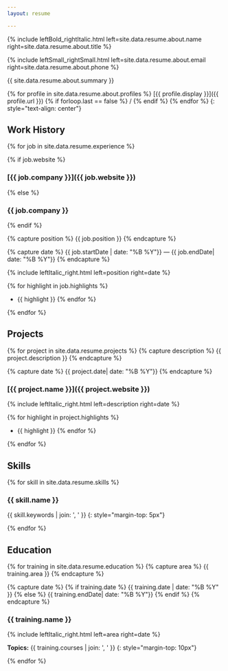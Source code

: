 ```yaml
---
layout: resume

---
```

{% include leftBold_rightItalic.html 
  left=site.data.resume.about.name 
  right=site.data.resume.about.title %}

{% include leftSmall_rightSmall.html 
  left=site.data.resume.about.email 
  right=site.data.resume.about.phone %}

{{ site.data.resume.about.summary }}

{% for profile in site.data.resume.about.profiles %} [{{ profile.display }}]({{ profile.url }}) {% if forloop.last == false %} / {% endif %} {% endfor %}
{: style="text-align: center"}

## Work History

{% for job in site.data.resume.experience %}

{% if job.website %}

### [{{ job.company }}]({{ job.website }})

{% else %}

### {{ job.company }}

{% endif %}

{% capture position %}
{{ job.position }}
{% endcapture %}

{% capture date %}
{{ job.startDate | date: "%B %Y"}} &mdash; {{ job.endDate| date: "%B %Y"}}
{% endcapture %}

{% include leftItalic_right.html left=position right=date %}

{% for highlight in job.highlights %}
* {{ highlight }} {% endfor %}

{% endfor %}

## Projects

{% for project in site.data.resume.projects %}
  {% capture description %}
  {{ project.description }}
  {% endcapture %}

  {% capture date %}
  {{ project.date| date: "%B %Y"}}
  {% endcapture %}

### [{{ project.name }}]({{ project.website }})

{% include leftItalic_right.html left=description right=date %}

{% for highlight in project.highlights %}
* {{ highlight }} {% endfor %}

{% endfor %}

## Skills

{% for skill in site.data.resume.skills %}

### {{ skill.name }}

{{ skill.keywords | join: ', ' }}
{: style="margin-top: 5px"}

{% endfor %}

## Education

{% for training in site.data.resume.education %}
  {% capture area %}
  {{ training.area }}
  {% endcapture %}

  {% capture date %}
    {% if training.date %} 
      {{ training.date | date: "%B %Y" }} 
    {% else %}
      {{ training.endDate| date: "%B %Y"}}
    {% endif %}
  {% endcapture %}

### {{ training.name }}

{% include leftItalic_right.html left=area right=date %}

**Topics:** {{ training.courses | join: ', ' }}
{: style="margin-top: 10px"}

{% endfor %}
